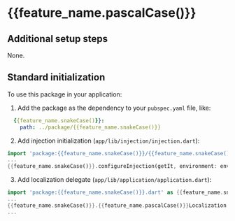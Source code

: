 # {{feature_name.pascalCase()}}

## Additional setup steps

None.

## Standard initialization

To use this package in your application:
1. Add the package as the dependency to your `pubspec.yaml` file, like:
```yaml
  {{feature_name.snakeCase()}}:
    path: ../package/{{feature_name.snakeCase()}}
```
2. Add injection initialization (`app/lib/injection/injection.dart`):
```dart
import 'package:{{feature_name.snakeCase()}}/{{feature_name.snakeCase()}}.dart' as {{feature_name.snakeCase()}};
...
{{feature_name.snakeCase()}}.configureInjection(getIt, environment: environment);
```

3. Add localization delegate (`app/lib/application/application.dart`):
```dart
import 'package:{{feature_name.snakeCase()}}.dart' as {{feature_name.snakeCase()}};
...
{{feature_name.snakeCase()}}.{{feature_name.pascalCase()}}Localization.delegate,
...